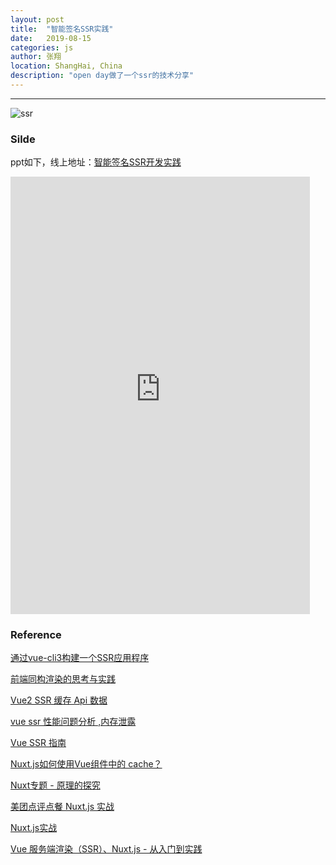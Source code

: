 ```yaml
---
layout: post
title:  "智能签名SSR实践"
date:   2019-08-15
categories: js
author: 张翔
location: ShangHai, China
description: "open day做了一个ssr的技术分享"
---
```

---

![ssr](http://myblog-images1.oss-cn-beijing.aliyuncs.com/ssr/1.jpg)

### Silde

ppt如下，线上地址：[智能签名SSR开发实践](https://docs.google.com/presentation/d/138R17qYCzrli2c7Y6gTIYOtzxHnJZOzg71hQWd-DvUs/edit?usp=sharing)


<iframe src="http://myblog-images1.oss-cn-beijing.aliyuncs.com/ssr/ppt.pdf" style="width:95%; height:700px;" frameborder="0"></iframe>

### Reference

[通过vue-cli3构建一个SSR应用程序](https://juejin.im/post/5b98e5875188255c8320f88a#heading-19)

[前端同构渲染的思考与实践](https://juejin.im/post/5c821dc45188257e1f2915b1)

[Vue2 SSR 缓存 Api 数据](https://www.mmxiaowu.com/article/58666e94b31b4b0734dd01be)

[vue ssr 性能问题分析 ,内存泄露](https://cnodejs.org/topic/59868b990f9d52591a887840)

[Vue SSR 指南](https://ssr.vuejs.org/zh/guide)

[Nuxt.js如何使用Vue组件中的 cache？](https://zh.nuxtjs.org/faq/cached-components/)

[Nuxt专题 - 原理的探究](https://github.com/kangschampagne/blog/issues/32)

[美团点评点餐 Nuxt.js 实战](https://juejin.im/post/598aabe96fb9a03c335a8dde)

[Nuxt.js实战](https://segmentfault.com/a/1190000012802572)

[Vue 服务端渲染（SSR）、Nuxt.js - 从入门到实践](https://juejin.im/post/5bd3fba951882526f11d5575#heading-14)